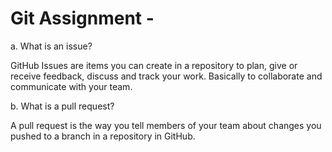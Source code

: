 # Git Assignment - <Your GitHub Username>

a. What is an issue?

GitHub Issues are items you can create in a repository to plan, give or receive feedback, discuss and track your work. Basically to collaborate and communicate with your team.

b. What is a pull request?

A pull request is the way you tell members of your team about changes you pushed to a branch in a repository in GitHub.
